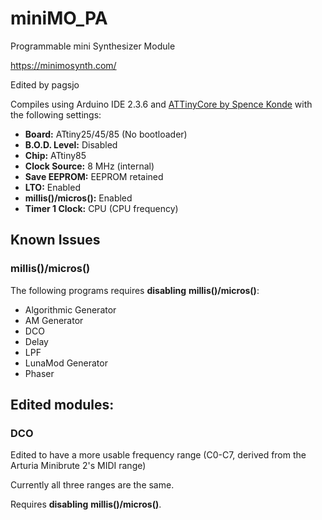 # miniMO_PA
Programmable mini Synthesizer Module </br>

https://minimosynth.com/

Edited by pagsjo

Compiles using Arduino IDE 2.3.6 and [ATTinyCore by Spence Konde](https://github.com/SpenceKonde/ATTinyCore) with the following settings:

* **Board:** ATtiny25/45/85 (No bootloader)
* **B.O.D. Level:** Disabled
* **Chip:** ATtiny85
* **Clock Source:** 8 MHz (internal)
* **Save EEPROM:** EEPROM retained
* **LTO:** Enabled
* **millis()/micros():** Enabled
* **Timer 1 Clock:** CPU (CPU frequency)

## Known Issues
### millis()/micros()
The following programs requires **disabling** **millis()/micros()**:
* Algorithmic Generator
* AM Generator
* DCO
* Delay
* LPF
* LunaMod Generator
* Phaser

## Edited modules:
### DCO
Edited to have a more usable frequency range (C0-C7, derived from the Arturia Minibrute 2's MIDI range)

Currently all three ranges are the same.

Requires **disabling** **millis()/micros()**.